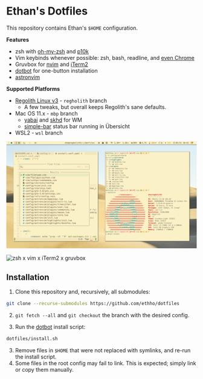 # Ethan's Dotfiles

This repository contains Ethan's `$HOME` configuration.

**Features**
* zsh with [oh-my-zsh](https://github.com/ohmyzsh/ohmyzsh) and [p10k](https://github.com/romkatv/powerlevel10k.git)
* Vim keybinds whenever possible: zsh, bash, readline, and [even Chrome](https://github.com/philc/vimium)
* Gruvbox for [nvim](https://github.com/morhetz/gruvbox) and [iTerm2](https://github.com/herrbischoff/iterm2-gruvbox)
* [dotbot](https://github.com/anishathalye/dotbot) for one-button installation
* [astronvim](https://astronvim.com/)

**Supported Platforms**
* [Regolith Linux v3](https://regolith-desktop.com/) - `regholith` branch
    * A few tweaks, but overall keeps Regolith's sane defaults.
* Mac OS 11.x - `mbp` branch
    * [yabai](https://github.com/koekeishiya/yabai) and [skhd](https://github.com/koekeishiya/skhd) for WM
	* [simple-bar](https://github.com/Jean-Tinland/simple-bar) status bar running in Übersicht
* WSL2 - `wsl` branch

![regolith3](docs/img/example2.png)

![zsh x vim x iTerm2 x gruvbox](docs/img/example1.png)

## Installation

1. Clone this repository and, recursively, all submodules:

```bash
git clone --recurse-submodules https://github.com/ethho/dotfiles
```

2. `git fetch --all` and `git checkout` the branch with the desired config.

3. Run the [dotbot](https://github.com/anishathalye/dotbot) install script:

```bash
dotfiles/install.sh
```

3. Remove files in `$HOME` that were not replaced with symlinks, and re-run the install script.
4. Some files in the root config may fail to link. This is expected; simply link or copy them manually.

